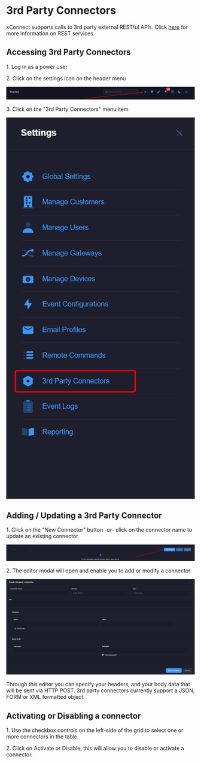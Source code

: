# 3rd Party Connectors
xConnect supports calls to 3rd party external RESTful APIs. Click [here](https://restfulapi.net/) for more information on REST services.

## Accessing 3rd Party Connectors
1\. Log in as a power user

2\. Click on the settings icon on the header menu

![Side Navigation](images/menu_settings.png "")

3\. Click on the "3rd Party Connectors" menu item

![Side Navigation](images/settings_third_party.png "")

## Adding / Updating a 3rd Party Connector
1\. Click on the "New Connector" button -or- click on the connector name to update an existing connector. 

![Side Navigation](images/settings_connector_new.png "")

2\. The editor modal will open and enable you to add or modify a connector. 

![Side Navigation](images/settings_connectors_editor.png "")

Through this editor you can specify your headers, and your body data that will be sent via HTTP POST. 3rd party connectors currently support a JSON, FORM or XML formatted object.

## Activating or Disabling a connector
1\. Use the checkbox controls on the left-side of the grid to select one or more connectors in the table.

2\. Click on Activate or Disable, this will allow you to disable or activate a connector.